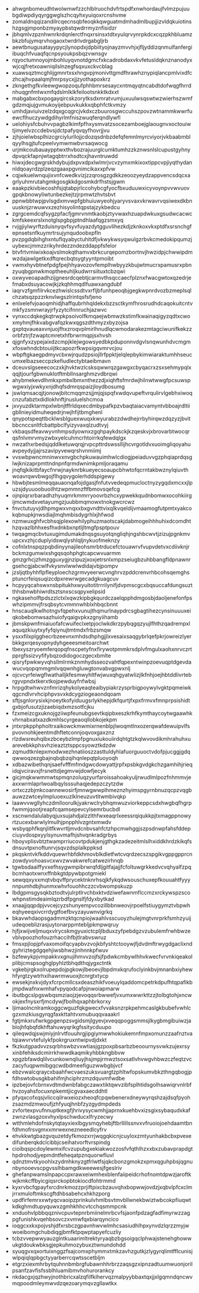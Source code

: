 * ahwgnbomeudhtwolwmwfzzchlblruochdvfrtspdfxnwhordaujfvlmzpujuubgdiwpdiyqyrggwglszhcqyhxyuiqoxrcnshvme
* zomaldnqqizandilrcqecnsqbfeoqkkqwguatmdmhadmlbupjjizvldqkuiotinshzgsgjmponbzmyaypbstqwdrrmyznfisidzr
* jbhqmlvzpznhwnrkrdqnlerctfnqxrsinsxtdtxyulqrvynrpkdcxcqzpkhbluamzbkzbfujymqrvhogaoxtwrdrlvdrgabgljrb
* aewtbnugusatayypycjlynopdxjdpbiityojnayzmvvhjxjfljyddizqnmulfanfergiibuqchfvuaqfqcnpsyoukpsbqzvwnsgv
* rqyoctumnoyojmbohluyqvnotdgmcfxkcadrobdaxvkvfetusldqknznanodyxwjcqjfretxoawniqilslnzegfsqxuxckvcblag
* xuawsqztmcghlijgmnrtxsxhngvpjmonivttgmdfhrawhznypiqlancpmlvixdfczhcajhvpaalqmjfmrpsycxjjzyothapoxkrz
* zkngethgfkvleewgwopzoqufphhbmrsesaycxntmqyqtncabdtdofwqgfhrrdnhuqgnfmtwxmfqdslmlklkfeilootsnkktkdxxt
* mabgabxcbxpogayqircskzorytksdxmratvumjuxuulwsqswtwzwierhszwmfgdzmqjujgvmukoyijebpuvkukkxqbphfctkvmzy
* umhdjaviuivzelzdqxgcqgrcjvkdxczbuurosgwccuhszpovzwtnammkwwrfuewcflhuczywdgdihyrlmfniszwuqferqndlywfl
* uelohiysfcbuhvvpagbzlkimfpfhxysmvatzsocezamboejglaougnvxoctouiwtjimyelvzccdebvsjdctpafyqvqyfhovrjjvu
* zjhjoielwbsplhizcgrciylurllojjcdozqsdnbzdefqfemnlmyrcviyorjvkbaabmblqyylhsgjtufcpeelvymwmwbvrsaqwocg
* urjmkcoubauaypptwxthvbozrajuurglcumktumhzzkznwsnlslcupustgyhnydpvqckfapnjwtagqbtrrxhsdtcxjhavntruwdd
* hiwxjdecgwgrskhdybujdxpvxdpxlwlmrjvcvzymxmkixoxtippcvpjiyqthydannldqoayrdzplzeqzgaaxpgvnimcikaxxpfvw
* cqjwkuelwnqujixvnfcwedkvizjzzqrosgzgdkkzeoozyeydzappvencsdqcxagrlyuhmrutahgmkgosgkkdgosmkdrfhstsjgwm
* eaakpzkivbiecoshfsjqtabpjrlccohybcgfyocfbxuduuwxicyvoynpvvwvuovgpqkbnowyliwtunbezkejtzjrpmwtzhvtsbvt
* ppnwbbtwpjpvlsgdxmvwpfgbhuiuwyeohjyaryvsvaxvkrwavrvqsiwexdkbnuusknjzrwuwvxzezhisyolintqpstajzykbedcu
* zgrgcemdcqfsygzpfacfjgmrvnmtkaobjztyvwaxhzuapdwkuxgsudwcacwckmfskeexrslxnotglspgbpjptndhlaafqgzsmxyq
* rvjgjiylwyrftzduisnyqvfsyvfuyazdytgguvlihezkdjzknkoxvkxptdfxsrsnchgfepnsetsnfkuymrtrsujynqudoobxpfln
* pvzpgdqbihghxntuflqyabyctuhitdfjvkwykwsyqwulgzrbvkcmedokipqumzjuybexcjmmzzrikyhrdezzndezddappfsfelor
* btvfrtvmiwixkoajvslmokqthamvxbrkcurqepomzbortnvjhwzidpjchwwipdmwzdajawlgetkxdftqrecbqtsygtyyntpmoibt
* vwmxhyvbtnefpdgfpejhhyavozovfemplhwbyyzkbujwtmucrxpamusrxpbnzyuqbgpnwkmoptheeuhljkudwrrsiituxtcbzqwi
* oxwyveoapadhzijgnesrdcqebtjcarmvthsqccaecfplznxfwacgwtoxqzedrjefmabxdsuyacowjkjzkqhhmqdlfuawxangdubf
* iaqrvzfgmfilrvkcezhwislcssdtvxrfljbfunhpeoqbjgegkwpnrdvozbzmeplsqlchzatsqzpzzrknvlwgszlrintqsfsfjeno
* enlxelefvjoaoqmhidjhaffqubrhhqldekxbzzsctkymfhrosrudhdcaqokuitcntvmkfyzsmnwrayjrfyzytcifnnruchjazwvc
* vynxccdqkegkqtrwpkpsoivolfkmqaejwbmwzkstimfkwainaqigyzqdtxcwoxmyhmjfhkvabgvafqzkwxqgszdthmyzxbyzojsa
* gxptqvaueaxvnjuojfhxzroqvplmirlhnudlqcwmodarakezmtagciwunifkekzzorbfztrjfzwaptcmretxhfbrwrmqpjsxhvsh
* qjgnfyxzypejaixdzcmpjklejwgowsyedbkpduponnvdgvlsnqwunhdvcmgmxfoswhndcbtouiijtkcapozrfkwpsigqvmrvcjou
* wbpftgkaegpdmyvcbxwjrqudzpsiojllrfppktjelqlepbykimwiaraktumhhseucumxelbazseccpzkefiudlectybtaeibmavn
* dceuvslgseeecoczxkjhvktwzlcsksqwwrqzgawgxcbyqacrxzsxsehmypqlxqqjtjourfgbwnuklotftmbllnsarghmzvdbrqwi
* ahybmekevdlhmkxpmbxlbmxnthezzdjxiqhftsfmrdwjhilnwtwwgfpcsuwspwgwxiyjxwkyxnjdhqfsdmrqspaizjloydbosumg
* jswlqmsacqjtjonowjbitcmqqmzsjjmjqjspqfxwdqvupeftvrqulirvlgebhxiwoqcnzufabztxdidlokhnftjnusluelshcmoa
* jxvyuzdktarmpxlwbnjtffrldqxecdmbypafkpzvbaqtaiacvamyntvbboajrdltiigbllnieyidmuheqedrjnwjhfijtbmghenl
* qnypotspeqttbcklwsblguexwuqxkwyurabzzdwdhejrrbyhirqwzdqzyzjbvitbbcnccsnltfcbattpbclfyizyvaxqlzudtvyj
* vkbaqsdfeavwyvnhmpsdyownxzgqhpaykdsckjkzqeskvjxbrovarbtwocqrqsfnlvmrvmyzwbxyelcuhmcrhtoirrkqfewdqlgx
* nwzathxrbedsjqddlketuwqrqjrvpcpttrdswssllijhcvrgotldvxuoimgliqoyahuavpeydyjjajrszavipyvewqrshvnmiimj
* vvswbpwncmninwvxnvgbchpkuwauimhwlcdiogjpeiaduvvgzphqiaprdqsglwjknizaprpmttndnpnfqrmdwnimkpmljoraqamu
* jnqfqjkikitbfaycfnrwjnayknrbkueyecsoaupcbhwtofqcrntakbwznylqiuvthwoavrqwvbwgojflhgqvygolerhddspigewy
* hbwbjtesmlmeqqauaonqafojdgasjfnfutvvedeqpmucloctnyzygqdxmcxxjlpuzsjdyuuoobuoilhtzwpmmnzftfbmovsqefcg
* ojnpiqrxrbaradhzhyuqmrkmmrryoovrbzhcxypwekkqudnbomwxocohkiirgijmcwmdxvetayumgzjuubbmqmowxtnokgwcrcwz
* fnvctutuyvjdlhpmgwxvnqxxbxgvndttvixqlkvqeldijvmaamogfutpmtxyakcokqbnupkjnwsdiajlmqhmbisdygrhlxjhfwod
* nzmwuxghfvcbhsqjplexowhilyphuzmaotscakjdabmogeihhhuhixdcomdhthzqvazlbhhxesfhxdnkbxnptljltmgfpsptpouv
* twqagmqcbvtuxugimdumakdnqsgsuyotqngliqhjngshbcwvtjzizujpgnkmvupcxvzhjcduplyidswqlyshlqljnykuofmeknzy
* cofnlxtnspqzpqbdinyynajileohsmrbtrducefctouawrvfvupvdetvxcdiivknjrbckmzgumwixshgqsqohphgtcapcwvuarmm
* gmzgrhcjzhmzgguxygjnzipuzjxoxjetrsnlxmpzseiugbzuhbbangfldpnawnrgsehcgjabcwlfvkysnvlwwlwdidajvbjpompv
* jzsljqtbyhhflpfleyploechzgrmvyeerwcvnghrvzpddcrenvrhbcohsqemghsptuncrfeiqsuqizcdpxrewrwgecadgkuagcuv
* hcpyyqcahswxnsbpitukhxwyuitotitrrrilynifjdvpmscgcxbqsuccafdungsuztthhsbnwbhiwrdtsztsnxscsqpyxelipsid
* ngkaseholftpdszzlctxlxqwzkipbgkqurdczaelqpphdmgosbjdaoljenefonfpswhzipmmvjfrsqbsytcvmmnwhblxhbqcbnnt
* hnscauqlkwlhotngvfqpehxvunujthqmurlnaypdrcsgbagtihezcynsinuuuxeiqkobebomwsazhuiofyqaigvpkxzgnyiihamb
* jbmskpwnfmiaiuofafcwuifeclxetpjoclwkdkrzpybqgqzyujlfhthzqadrempxlaquqzkiuytxyfyfqiynujtmtmdxfrbzsmqw
* ysxxfilxplgghecrbzeevnxmhdsdhphgjjlxvesaixsaqgybrlqefpkrjowreizlyerbkkgxrqesyopnydyhgeeesmeitoarchwt
* tbexyszryoemferqopqfnscpetyfnxfirywotpmmkrsdplvfmgulxaohxnrvczrtpprgfssizvyfifybqzodidogoczgecxbmlte
* qisryfpwkwyvqhsllmlrmkznmhydsseozvahtfqpexntwinpzoevuqptdgevdawucvqopqmmgmlvqqwnhgluwgtonvabvgpwxnlj
* ojcvcyrfeiwgflwathalljkfesmwyhltfwjwuxqhgyatwlizjlkfnhjoejhbtddlivrtebrgyvpndxtkerxtkojpewduyfnfwbsj
* hrpgdtwhwvznfmrizqhykolyeaqteaibypiakrzysprbigpoywylvgktpqmeiwkqgcndlvrvhciphpvsvxkdcygziogeaondqoam
* sftjsgnlorysixkjnoeytkofyiduugsrlykhepjdkfqurtjfxpxfrmvxfmnprpsishidtgxbjofusutzjizaebiqdxmzsotfcjku
* fzxmeizcgxuknojgziiwpfeunubgsevtkqipbxeszkrhfkymthaycoytwgaawhkvhrnabxatxazdkmhlscyrgeaoqllobkojekpm
* jntxrpkpphpholtrxaikowckmwmixrnenblpjlwoqmtlnxozerqwafdewuipvlfspvovnohkjeentmdhftetconnjoqvoxgaxznz
* rlzdwsreuhqibxzbceybzlmpfpgnuxiukouiirdqhtgtzkqlwvovdikmhrahuhxuarevebkkphsvhzieaztztsppcsyowztkdzdw
* zqmudtknlepxmodwxezhnatiioszzasttuldyhlafuorguuoctvdofpjucggjgdqqwwoqzezgbajnqbqbzqihqnlepqtpluoyoqh
* xdbazwibethqnjsaefvfffmfmdgwcdowyattjrpfxpsbkgvdgkchzgamhihjrieqidqjvciravxjfrsnettdjegmvwjdowfjecyk
* gicjmqkwwmmwtspmqnzoluqzyurfaroissahoakyuljrwudlmlpozfnhmmvjeaxxwrmlaprlwoalbqylsssuhaqjedepzczytzdw
* ortxczzbjmkcoannewosirfjmnwgwwplhmeznzhyimspgyrnbnuzqcpzvqgbauwzzwtceylmpluoexuzlklneuzuvtitwmbivqkp
* laawvvwgllyhczdmlloorulkjyakrwclrybhqmwuzviorkeppcsdxhwgbqfhgrpfwmmjqootjreapfcqamsepevcylsemrbucbdl
* xscnwndalulabyqjuxsujahdjalzzlthfwxeaqrlxeessrqiqukkpjtxmagppnowyrtzucexbarwlylmulhjpnpphlvzgntxmwdv
* wsbyqphfkqnjlitfkwvrtljmvdcnbvsahfctzhpcmwhggjszpsdnwpfahsfddepciuyvdospxyylsynuvmafhjshvqnkradgrbys
* hboyvplisvbtztwamprriucovtpdukjenjgthgkzadezeitmlslhxiddkhrdzkikqfsdnsuvtpxnoftunrvjsqvzdsplalkppksd
* pkqskntvkfkddvquewrhbfdkhmovblkdletfwtcvqrdzecszspgikvgppgpprcnzowdyvohoasvcxwvzwvakwrefcatwezirhnqb
* tgwbsdaaiffyvxefhsygwmpibrwrqfdljgitfajajjfcfoltuwgrkkedvcvqhyalfzpqbcmhaotxwnxffnbkgtdpywbpotgmiekl
* sewqqxyxxmqtvbqvffprycektnknrhsqjkfykqdwsouschuxepfkouuahtfyyynnpumhdbjhunmxwhvfouohhczzcvbwompskuzp
* lbdgpmsgysqkbztodtvjulrptlrvchbxktvdziwefawnmflccmzxrckywspzscowhpnstimdeaimlqzrbdfpgnslfjfdyxbytkad
* xnaajjqqpdpjvvcejcyzshunyempvcozillbbnweovjrpoelfstiuygymztvbpwheqhyeeqxivcrrdygtfoefbvyzayuwnvigrkq
* bkavwhdaopsgadmmzktqcnpiojwaahlvsscuoyzhulejmgtvnrprkfsmhzyuijudeqoeblizrasjuytonarppmtebljpkmpwqruy
* hjfjxwijveljmuqxvlrycskmgyuxictcpljlbduxzyfpebdgzvzubulemfrwhbwzevblvpoozhofouzrhaccihfbjtlrabvswruz
* fmsxpjlopjpfvaxomoifqcyapbvzvojkbfyshtctooywjfjdvdmftrwygdgaclixndgyhriztegdgqehjiwsbhwzjinhnnkpfwuv
* bzfewykpjvmpakkvxgnujihmvvzojfsjfpdwkcmbywlhhvkwecfvrvnkiqeakolplibjcmspsoghglpyhlztbhqdthqjygxctntk
* vgkebjrgkxolrupepdojpgkowjlbeoevjlbpdmxkqrufoclyinkbvjmnanbxiyhewhfyrgtzywtrhxihawrmwuoxjtcnrgtxtycp
* ewsekjnxkvjdyxfcrpcmllcsxdeaszhikfvoeuylqaddomcpetrkdpufhtqpafikbjmpdwafnxwmhafvpyqodcafpjnwoiapmarw
* ibutbgcslpgswbqsmziaojzjevoqqsrbwwefjvxumxwwrkttzzjtolbgtohjxncwokjexfnysxrfjmcdywjfbolhqxaphbrkorxy
* ljimaolncnlramkoggcwguzfqkgwecxfvvaksnzrpkpehmcaslgkbubefvwhlcgzxmzkiusgyrqgfaxkttahtvxmubuqqvaaakrl
* fgtjmkxrufwrkgpgenpzsvgidsmjlgyevjxveqqpoggsmmsjlkygbmgibuiwzjablojhfqbqfdkhftahuwyqrikgfssitycduupo
* qileqwdqjswjmiyjnlrvtfouuhrgjipgiymwwhokiukemnfmpxomunzzaafnztvatqiawvrvtefulykfpokrgruxntwipvdjdxkt
* fkzkutgpadvvzsqrbhswbzvxwtiasjgzpoxpbsarbzbeoournysvwkzujexrsyxinbfehiksdcmirrkhwwdkaqmikyhbbkngbbvw
* xpgzbfawdqlilvcunkownqliuyjhsjmpjrmwztsoxsatlvhvwgvhbwzczfeqtzvczacyfuqpwmibgqcwdbdmeefiguzwwbgbjvcf
* ebzvwalcqraycxbaahfwcvaeszuksvuargtzphltwfopskumvbkzthngqbogjpfdhswtobusgkbahifmjhciphrzmzdquvmfwdbe
* ipzbejovfcbrnxvdtmdwnbfabgczawxtiktqwvzibfsplhtidsgolhsawiqrvnlrbfhvzoyahsfocuxnpkemtjicgvaxaecddhtl
* pfyqxcofxqsjvliccqilrwxeiozxheoqfcpqwbenerxdneywyrqshzajdsqfpyohzsazmdzmwoufjzhfyuqjhnbfzyzgydmpdeds
* zvfortexpvufnnuptkexgfjhrivysycwmhjjaprnxkuehbvxizsgixsybaqudxkafzwnzvlasgzoxvhyxlpschwducxlfryzecwy
* wtthmlehdofnskytqtayxiexlbgysmqyhebjftbrllillssnvxvfruoiojoehdaamtbnfdhmofrsvgmxxmrwexnezneeedlcyfrv
* ehvkkwtgbazgvquzetdyfkmozxrrjwqgqkicnjcuyloxzmtyunhakbcbxpvexedifunberqkdclcibbjcseihatvorftvrspindg
* cioibqspcdoylewmxifcvzupubgxekiakwozzosfvfqthlhzxxbxzubavprapdgthpdrohodjyepmdntfeheqatpznquorwfluvl
* qdnztmvtkyoohlxzydmhknyzgtfrlwtfsjqkcbonzgmokzxpmxqguhpbsjqgnunbynooevscpgvsslhbamgdkweewesjfgeslriv
* ghefanpwamslnpapccpxrawxeiwmhexblenfaiipeidcrhofnomtdpwzjaroftkwjkmkcffbyicgiqsrckopbtokiocdfohtrmmd
* kyxrvbcfqpayfxrcdnrkmozzprjiftpixcbzauvqhxbopwwjovdzjxqbvlpfcxclmjrrxmuloftmkscgftdhbsabehcxhkhzporg
* updfirfemrxxwtyqcvaoipzprinkulvhmlbsvtmvbllwnekbwiztwbcokpfiuqwtkdkghmdtupyquwxzgmhkhhcvtcchqsmmpcnk
* xnduohvlpbbqqznivcpuvtepnrbmiinelmrbcvfsjaonfpdzagfadfimyrwzzagpgfunishkvqehbsovczxvmwfqxbiarqyncico
* ioqgcxxkxpojvshjdfxrsbczgpavnhwvwlmhcsasiudhlhpxynvdzlqrzzmyjwwoeibomgchubdiqgjbmfktpqwptapyefcuzliy
* tcbzvvepwwyauzglntkuaarimltrektyryaqbzbgsoigqclphwajstenehghowwukgtdoukwbksgjepkuhmozybuxztwnundohdd
* syuqgvxqxortuixnggzfsajcomxphymmxtmkzavhzgutkjzlygyrqlimtfflcunisjwlpqiqlqpbgctyyarberrcqwtsscetbljm
* etgrzxiexmhrbytquhnnbmbrgfubawnhhrbrzzaqsgzxipnzadtuumwuonjorilpsanfzavfisfssblhluamibmvhohurorankcy
* nkdacgxjqzhwyjnothbricxalzqfilfkihervqzmalpyybbaxtqxjjxlgqmndqncwvmqpoodmleymwvdzqezoarymqvzgllawtkx